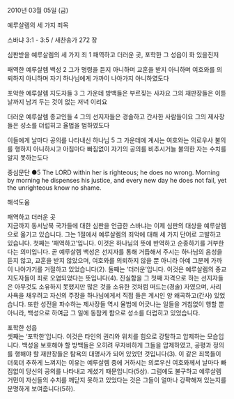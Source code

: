 2010년 03월 05일 (금)

예루살렘의 세 가지 죄목



스바냐 3:1 - 3:5 / 새찬송가 272 장


심판받을 예루살렘의 세 가지 죄
1 패역하고 더러운 곳, 포학한 그 성읍이 화 있을진저 

패역한 예루살렘 백성
2 그가 명령을 듣지 아니하며 교훈을 받지 아니하며 여호와를 의뢰하지 아니하며 자기 하나님에게 가까이 나아가지 아니하였도다 

포악한 예루살렘 지도자들
3 그 가운데 방백들은 부르짖는 사자요 그의 재판장들은 이튿날까지 남겨 두는 것이 없는 저녁 이리요 

더러운 예루살렘 종교인들
4 그의 선지자들은 경솔하고 간사한 사람들이요 그의 제사장들은 성소를 더럽히고 율법을 범하였도다

이들에게 날마다 공의를 나타내신 하나님
5 그 가운데에 계시는 여호와는 의로우사 불의를 행하지 아니하시고 아침마다 빠짐없이 자기의 공의를 비추시거늘 불의한 자는 수치를 알지 못하는도다  

중심문단 ●5 The LORD within her is righteous; he does no wrong. Morning by morning he dispenses his justice, and every new day he does not fail, yet the unrighteous know no shame.

해석도움





패역하고 더러운 곳  
지금까지 동서남북 국가들에 대한 심판을 언급한 스바냐는 이제 심판의 대상을 예루살렘으로 옮기고 있습니다. 그는 1절에서 예루살렘의 죄악에 대해 세 가지 단어로 고발하고 있습니다. 첫째는 ‘패역하고’입니다. 이것은 하나님의 뜻에 반역하고 순종하기를 거부한다는 의미입니다. 곧 예루살렘 백성은 선지자를 통해 거듭해서 주시는 하나님의 음성을 듣지 않고, 교훈을 받지 않았으며, 여호와를 의뢰하지 않을 뿐 아니라 아예 그분께 가까이 나아가기를 거절하고 있었습니다(2). 둘째는 ‘더러운’입니다. 이것은 예루살렘의 종교지도자들이 죄로 오염되었다는 뜻입니다(4). 진실함을 그 첫째 자격으로 하는 선지자들은 아무것도 소유하지 못했지만 많은 것을 소유한 것처럼 떠드는(경솔) 자였으며, 사리사욕을 채우려고 자신의 주장을 하나님에게서 직접 들은 계시인 양 왜곡하고(간사) 있었습니다. 또한 성전을 파수하는 제사장들 역시 율법에 어긋나는 일들을 거침없이 행할 뿐 아니라, 백성으로 하여금 그 일에 동참케 함으로 성소를 더럽히고 있었습니다.    

포학한 성읍  
셋째는 ‘포학한’입니다. 이것은 타인의 권리와 위치를 힘으로 강탈하고 압제하는 모습입니다. 백성을 보호해야 할 방백들은 오히려 무자비하게 그들을 압제하였고, 공평과 정의를 행해야 할 재판장들은 탐욕의 대명사가 되어 있었던 것입니다(3). 이 같은 죄목들이 더욱더 추하게 느껴지는 이유는 예루살렘 중에 거하시는 의로우신 여호와께서 날마다 빠짐없이 당신의 공의를 나타내고 계셨기 때문입니다(5상). 그럼에도 불구하고 예루살렘 거민이 자신들의 수치를 깨닫지 못하고 있었다는 것은 그들이 얼마나 강퍅해져 있는지를 분명하게 보여줍니다(5하).